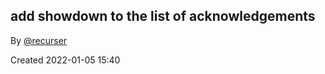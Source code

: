 ## add showdown to the list of acknowledgements

By [@recurser](https://github.com/recurser)

Created 2022-01-05 15:40
